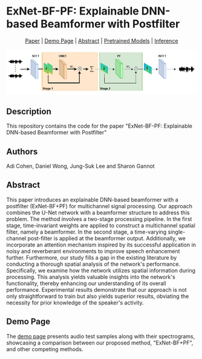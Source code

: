 # ExNet-BF-PF: Explainable DNN-based Beamformer with Postfilter

<div align="center">

[Paper]() |
[Demo Page](https://exnet-bf-pf.github.io/) |
[Abstract](#Abstract) |
[Pretrained Models](#pretrained-models) |
[Inference](#inference) 

</div>

![](ExNet_BF_PF_Net.PNG)

## Description 
This repository contains the code for the paper "ExNet-BF-PF: Explainable DNN-based Beamformer with Postfilter"

## Authors
Adi Cohen, Daniel Wong, Jung-Suk Lee and Sharon Gannot

## Abstract
This paper introduces an explainable DNN-based beamformer with a postfilter (ExNet-BF+PF) for 
multichannel signal processing. Our approach combines the U-Net network with a beamformer 
structure to address this problem. The method involves a two-stage processing pipeline. In the
first stage, time-invariant weights are applied to construct a multichannel spatial filter, namely
a beamformer. In the second stage, a time-varying single-channel post-filter is applied at the 
beamformer output. Additionally, we incorporate an attention mechanism inspired by its successful 
application in noisy and reverberant environments to improve speech enhancement further.
Furthermore, our study fills a gap in the existing literature by conducting a thorough spatial 
analysis of the network's performance. Specifically, we examine how the network utilizes spatial 
information during processing. This analysis yields valuable insights into the network's 
functionality, thereby enhancing our understanding of its overall performance.
Experimental results demonstrate that our approach is not only straightforward to train but also 
yields superior results, obviating the necessity for prior knowledge of the speaker's activity.

## Demo Page
The [demo page](https://exnet-bf-pf.github.io/) presents audio test samples along with their spectrograms, showcasing a comparison between our proposed method, "ExNet-BF+PF", and other competing methods. 
